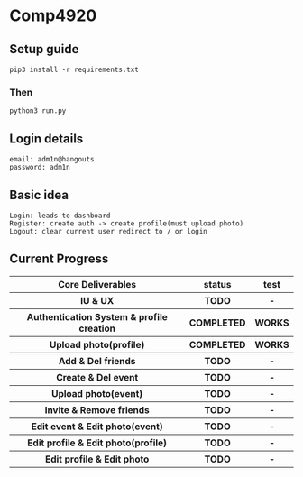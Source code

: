 # Comp4920

## Setup guide
```
pip3 install -r requirements.txt
```
### Then
```
python3 run.py
```
## Login details
```
email: adm1n@hangouts
password: adm1n
```
## Basic idea
```
Login: leads to dashboard
Register: create auth -> create profile(must upload photo)
Logout: clear current user redirect to / or login
```
## Current Progress
<table>
  <tr/>
    <th/> Core Deliverables
    <th/> status
    <th/> test
  <tr/>
  	<th/> IU & UX
    <th/> TODO
    <th/> -
  <tr/>
  	<th/> Authentication System & profile creation
    <th/> COMPLETED
    <th/> WORKS
  <tr/>
  	<th/> Upload photo(profile)
    <th/> COMPLETED
    <th/> WORKS
  <tr/>
  	<th/> Add & Del friends
    <th/> TODO
    <th/> -
  <tr/>
  	<th/> Create & Del event
    <th/> TODO
    <th/> -
  <tr/>
  	<th/> Upload photo(event)
    <th/> TODO
    <th/> -
  <tr/>
  	<th/> Invite & Remove friends
    <th/> TODO
    <th/> -
  <tr/>
  	<th/> Edit event & Edit photo(event)
    <th/> TODO
    <th/> -
  <tr/>
  	<th/> Edit profile & Edit photo(profile)
    <th/> TODO
    <th/> -
  <tr/>
  	<th/> Edit profile & Edit photo
    <th/> TODO
    <th/> -
</table>